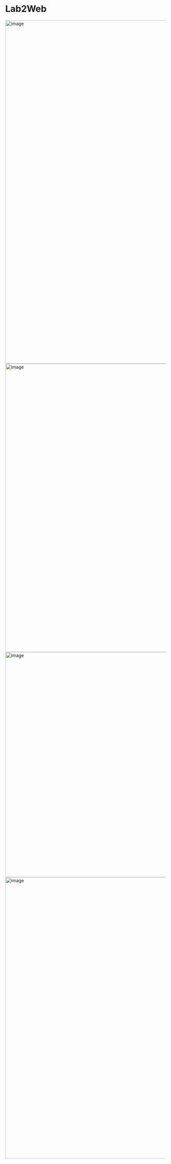 # Lab2Web
<img width="1913" height="1080" alt="image" src="https://github.com/user-attachments/assets/546bc47b-2bb3-485a-a92c-07d07c23a936" />
<img width="903" height="907" alt="image" src="https://github.com/user-attachments/assets/8de0f8cf-7678-4b24-8ec8-da526bd89f77" />
<img width="705" height="708" alt="image" src="https://github.com/user-attachments/assets/33c16a50-7fbf-40a5-b17f-f773945e3329" />
<img width="1030" height="885" alt="image" src="https://github.com/user-attachments/assets/2fdcb47b-d541-4edf-b612-51b0a3950774" />
